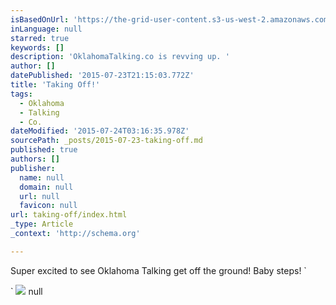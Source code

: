 ```yaml
---
isBasedOnUrl: 'https://the-grid-user-content.s3-us-west-2.amazonaws.com/efa043b6-0b2b-43e9-82b3-2d8be35feeca.jpg'
inLanguage: null
starred: true
keywords: []
description: 'OklahomaTalking.co is revving up. '
author: []
datePublished: '2015-07-23T21:15:03.772Z'
title: 'Taking Off!'
tags:
  - Oklahoma
  - Talking
  - Co.
dateModified: '2015-07-24T03:16:35.978Z'
sourcePath: _posts/2015-07-23-taking-off.md
published: true
authors: []
publisher:
  name: null
  domain: null
  url: null
  favicon: null
url: taking-off/index.html
_type: Article
_context: 'http://schema.org'

---
```

Super excited to see Oklahoma Talking get off the ground! Baby steps!
`

`
![](https://the-grid-user-content.s3-us-west-2.amazonaws.com/efa043b6-0b2b-43e9-82b3-2d8be35feeca.jpg)
null